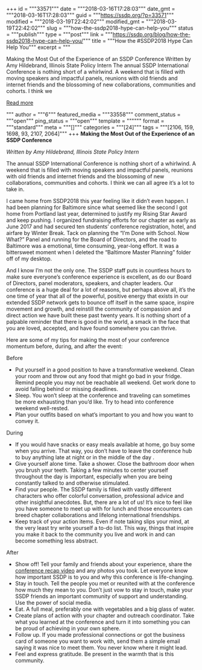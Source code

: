 +++
id = """33571"""
date = """2018-03-16T17:28:03"""
date_gmt = """2018-03-16T17:28:03"""
guid = """https://ssdp.org/?p=33571"""
modified = """2018-03-19T22:42:02"""
modified_gmt = """2018-03-19T22:42:02"""
slug = """how-the-ssdp2018-hype-can-help-you"""
status = """publish"""
type = """post"""
link = """https://ssdp.org/blog/how-the-ssdp2018-hype-can-help-you/"""
title = """How the #SSDP2018 Hype Can Help You"""
excerpt = """<p>Making the Most Out of the Experience of an SSDP Conference Written by Amy Hildebrand, Illinois State Policy Intern The annual SSDP International Conference is nothing short of a whirlwind. A weekend that is filled with moving speakers and impactful panels, reunions with old friends and internet friends and the blossoming of new collaborations, communities and cohorts. I think we</p>
<div class="h10"></div>
<p><a class="more-link2 flat" href="https://ssdp.org/blog/how-the-ssdp2018-hype-can-help-you/">Read more</a></p>
"""
author = """6"""
featured_media = """33558"""
comment_status = """open"""
ping_status = """open"""
template = """"""
format = """standard"""
meta = """[]"""
categories = """[24]"""
tags = """[2106, 159, 1698, 93, 2107, 2064]"""
+++
<b>Making the Most Out of the Experience of an SSDP Conference </b>

<em>Written by Amy Hildebrand, Illinois State Policy Intern</em>

<span style="font-weight: 400;">The annual SSDP International Conference is nothing short of a whirlwind. A weekend that is filled with moving speakers and impactful panels, reunions with old friends and internet friends and the blossoming of new collaborations, communities and cohorts. I think we can all agree it’s a lot to take in. </span>

<span style="font-weight: 400;">I came home from SSDP2018 this year feeling like it didn’t even happen. I had been planning for Baltimore since what seemed like the second I got home from Portland last year, determined to justify my Rising Star Award and keep pushing. I organized fundraising efforts for our chapter as early as June 2017 and had secured ten students’ conference registration, hotel, and airfare by Winter Break. Tack on planning the “I’m Done with School. Now What?” Panel and running for the Board of Directors, and the road to Baltimore was a emotional, time consuming, year-long effort. It was a bittersweet moment when I deleted the “Baltimore Master Planning” folder off of my desktop. </span>

<span style="font-weight: 400;">And I know I’m not the only one. The SSDP staff puts in countless hours to make sure everyone’s conference experience is excellent, as do our Board of Directors, panel moderators, speakers, and chapter leaders. Our conference is a huge deal for a lot of reasons, but perhaps above all, it’s the one time of year that all of the powerful, positive energy that exists in our extended SSDP network gets to bounce off itself in the same space, inspire movement and growth, and reinstill the community of compassion and direct action we have built these past twenty years. It is nothing short of a palpable reminder that there is good in the world, a smack in the face that you are loved, accepted, and have found somewhere you can thrive. </span>

<span style="font-weight: 400;">Here are some of my tips for making the most of your conference momentum before, during, and after the event: </span>

<span style="font-weight: 400;">Before </span>
<ul>
 	<li style="font-weight: 400;"><span style="font-weight: 400;">Put yourself in a good position to have a transformative weekend. Clean your room and throw out any food that might go bad in your fridge. Remind people you may not be reachable all weekend. Get work done to avoid falling behind or missing deadlines. </span></li>
 	<li style="font-weight: 400;"><span style="font-weight: 400;">Sleep. You won’t sleep at the conference and traveling can sometimes be more exhausting than you’d like. Try to head into conference weekend well-rested. </span></li>
 	<li style="font-weight: 400;"><span style="font-weight: 400;">Plan your outfits based on what’s important to you and how you want to convey it.  </span></li>
</ul>
<span style="font-weight: 400;">During </span>
<ul>
 	<li style="font-weight: 400;"><span style="font-weight: 400;">If you would have snacks or easy meals available at home, go buy some when you arrive. That way, you don’t have to leave the conference hub to buy anything late at night or in the middle of the day . </span></li>
 	<li style="font-weight: 400;"><span style="font-weight: 400;">Give yourself alone time. Take a shower. Close the bathroom door when you brush your teeth. Taking a few minutes to center yourself throughout the day is important, especially when you are being constantly talked to and otherwise stimulated. </span></li>
 	<li style="font-weight: 400;"><span style="font-weight: 400;">Find your people. The SSDP family is filled with vastly different characters who offer colorful conversation, professional advice and other insightful anecdotes. But, there are a lot of us! It’s nice to feel like you have someone to meet up with for lunch and those encounters can breed chapter collaborations and lifelong international friendships. </span></li>
 	<li style="font-weight: 400;"><span style="font-weight: 400;">Keep track of your action items. Even if note taking slips your mind, at the very least try write yourself a to-do list. This way, things that inspire you make it back to the community you live and work in and can become something less abstract. </span></li>
</ul>
<span style="font-weight: 400;">After </span>
<ul>
 	<li style="font-weight: 400;"><span style="font-weight: 400;">Show off! Tell your family and friends about your experience, share the </span><a href="https://www.youtube.com/watch?v=UscV_yeDyKM"><span style="font-weight: 400;">conference recap video</span></a><span style="font-weight: 400;"> and any photos you took. Let everyone know how important SSDP is to you and why this conference is life-changing. </span></li>
 	<li style="font-weight: 400;"><span style="font-weight: 400;">Stay in touch. Tell the people you met or reunited with at the conference how much they mean to you. Don’t just vow to stay in touch, make your SSDP friends an important community of support and understanding. Use the power of social media. </span></li>
 	<li style="font-weight: 400;"><span style="font-weight: 400;">Eat. A full meal, preferably one with vegetables and a big glass of water. </span></li>
 	<li style="font-weight: 400;"><span style="font-weight: 400;">Create plans of action with your chapter and outreach coordinator. Take what you learned at the conference and turn it into something you can be proud of achieving in your own sphere. </span></li>
 	<li style="font-weight: 400;"><span style="font-weight: 400;">Follow up. If you made professional connections or got the business card of someone you want to work with, send them a simple email saying it was nice to meet them. You never know where it might lead. </span></li>
 	<li style="font-weight: 400;"><span style="font-weight: 400;">Feel and express gratitude. Be present in the warmth that is this community. </span></li>
</ul>
